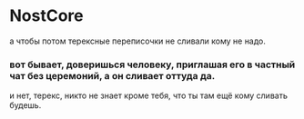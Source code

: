 # NostCore
а чтобы потом терексные переписочки не сливали кому не надо.

### вот бывает, доверишься человеку, приглашая его в частный чат без церемоний, а он сливает оттуда да.
и нет, терекс, никто не знает кроме тебя, что ты там ещё кому сливать будешь.
